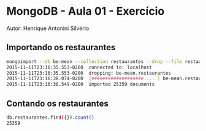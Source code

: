 # MongoDB - Aula 01 - Exercício
Autor: Henrique Antonini Silvério

## Importando os restaurantes

```bash
mongoimport --db be-mean --collection restaurantes --drop --file restaurantes.json
2015-11-11T23:16:35.553-0200  connected to: localhost
2015-11-11T23:16:35.553-0200  dropping: be-mean.restaurantes
2015-11-11T23:16:38.074-0200  [###################.....] be-mean.restaurantes 9.2 MB/11.3 MB (81.3%)
2015-11-11T23:16:38.549-0200  imported 25359 documents
```

## Contando os restaurantes

```bash
db.restaurantes.find({}).count()
25359
```
